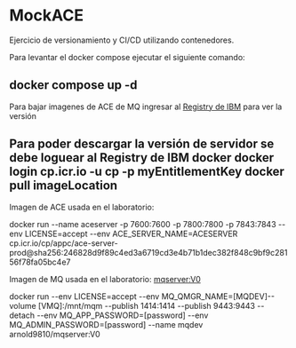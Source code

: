 # MockACE
Ejercicio de versionamiento y CI/CD utilizando contenedores.


Para levantar el docker compose ejecutar el siguiente comando:

docker compose up -d
-------------------------------------
Para bajar imagenes de ACE de MQ ingresar al [Registry de IBM](https://www.ibm.com/docs/en/app-connect/containers_cd?topic=obtaining-app-connect-enterprise-server-image-from-cloud-container-registry) para ver la versión

Para poder descargar la versión de servidor se debe loguear al Registry de IBM
docker docker login cp.icr.io -u cp -p myEntitlementKey
docker pull imageLocation
-------------------------------------
Imagen de ACE usada en el laboratorio:

docker run --name aceserver -p 7600:7600 -p 7800:7800 -p 7843:7843 --env LICENSE=accept --env ACE_SERVER_NAME=ACESERVER cp.icr.io/cp/appc/ace-server-prod@sha256:246828d9f89c4ed3a6719cd3e4b71b1dec382f848c9bf9c28156f78fa05bc4e7

Imagen de MQ usada en el laboratorio:
[mqserver:V0](https://hub.docker.com/layers/arnold9810/mqserver/V0/images/sha256-3558442d36a9fe730a1f832eba45e122829f5ab6b36cc3bb88eed29e65d0a02e?context=explore)

docker run --env LICENSE=accept --env MQ_QMGR_NAME=[MQDEV]--volume [VMQ]:/mnt/mqm --publish 1414:1414 --publish 9443:9443 --detach --env MQ_APP_PASSWORD=[password] --env MQ_ADMIN_PASSWORD=[password] --name mqdev arnold9810/mqserver:V0